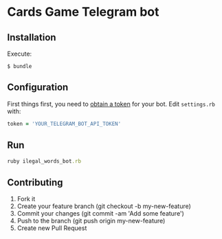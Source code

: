 # Cards Game Telegram bot

## Installation

Execute:

```shell
$ bundle
```

## Configuration

First things first, you need to [obtain a token](https://core.telegram.org/bots#botfather) for your bot. 
Edit `settings.rb` with:

```ruby
token = 'YOUR_TELEGRAM_BOT_API_TOKEN'
```

## Run

```ruby
ruby ilegal_words_bot.rb
```

## Contributing

1. Fork it
2. Create your feature branch (git checkout -b my-new-feature)
3. Commit your changes (git commit -am 'Add some feature')
4. Push to the branch (git push origin my-new-feature)
5. Create new Pull Request
